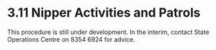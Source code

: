 # 3.11 Nipper Activities and Patrols

This procedure is still under development. In the interim, contact State Operations Centre on 8354 6924 for advice.